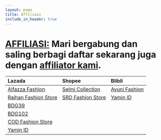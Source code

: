 ```yaml
---
layout: page
title: Affiliasi
include_in_header: true
---
```

# [AFFILIASI:](https://docs.google.com/forms/d/e/1FAIpQLSfCEHuhsYAs39LxJBAxbZuwW2LLoFpWJzwxvwyOYJHNk6fo2w/viewform?usp=pp_url) Mari bergabung dan saling berbagi daftar sekarang juga dengan [affiliator kami](http://adf.ly/13085395/).

| Lazada | Shopee | Blibli |
| :----- | :----- | :----- |
| <a href="https://www.lazada.co.id/alfazza-fashions" rel="noopener noreferrer" target="_blank">Alfazza Fashion</a> | <a href="https://shopee.co.id/selmicollection" rel="noopener noreferrer" target="_blank">Selmi Collection</a> | <a href="https://www.blibli.com/merchant/ayuni/AYI-70008" rel="noopener noreferrer" target="_blank">Ayuni Fashion</a> | 
| <a href="https://www.lazada.co.id/raihan-fashion-store" rel="noopener noreferrer" target="_blank">Raihan Fashion Store</a> | <a href="https://shopee.co.id/srdfashionstore" rel="noopener noreferrer" target="_blank">SRD Fashion Store</a> | <a href="https://www.blibli.com/merchant/yamin-id/YAI-70015" rel="noopener noreferrer" target="_blank">Yamin ID</a> |
| <a href="https://www.lazada.co.id/bdg39" rel="noopener noreferrer" target="_blank">BDG39</a>
| <a href="https://www.lazada.co.id/bdg102" rel="noopener noreferrer" target="_blank">BDG102</a>
| <a href="https://www.lazada.co.id/cod-fashion-store" rel="noopener noreferrer" target="_blank">COD Fashion Store</a>
| <a href="https://www.lazada.co.id/shop/yamin-id" rel="noopener noreferrer" target="_blank">Yamin ID</a>  |
